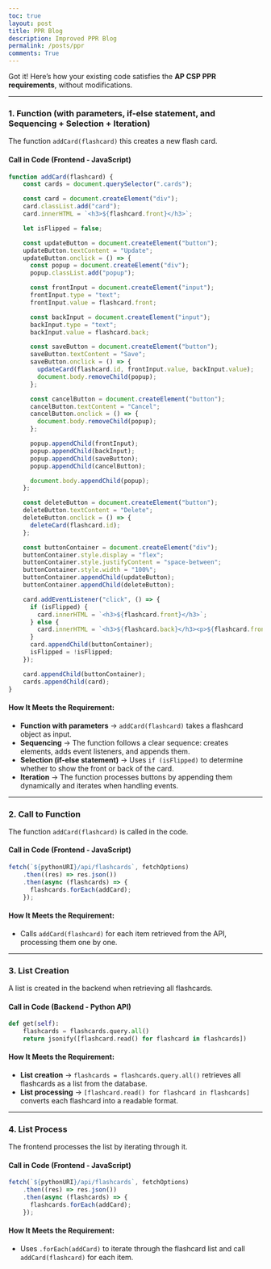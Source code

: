 ```yaml
---
toc: true
layout: post
title: PPR Blog
description: Improved PPR Blog
permalink: /posts/ppr
comments: True
---
```


Got it! Here’s how your existing code satisfies the **AP CSP PPR requirements**, without modifications.  

---

### **1. Function (with parameters, if-else statement, and Sequencing + Selection + Iteration)**  

The function `addCard(flashcard)` this creates a new flash card.

#### **Call in Code (Frontend - JavaScript)**  
```javascript
function addCard(flashcard) {
    const cards = document.querySelector(".cards");

    const card = document.createElement("div");
    card.classList.add("card");
    card.innerHTML = `<h3>${flashcard.front}</h3>`;

    let isFlipped = false;

    const updateButton = document.createElement("button");
    updateButton.textContent = "Update";
    updateButton.onclick = () => {
      const popup = document.createElement("div");
      popup.classList.add("popup");

      const frontInput = document.createElement("input");
      frontInput.type = "text";
      frontInput.value = flashcard.front;

      const backInput = document.createElement("input");
      backInput.type = "text";
      backInput.value = flashcard.back;

      const saveButton = document.createElement("button");
      saveButton.textContent = "Save";
      saveButton.onclick = () => {
        updateCard(flashcard.id, frontInput.value, backInput.value);
        document.body.removeChild(popup);
      };

      const cancelButton = document.createElement("button");
      cancelButton.textContent = "Cancel";
      cancelButton.onclick = () => {
        document.body.removeChild(popup);
      };

      popup.appendChild(frontInput);
      popup.appendChild(backInput);
      popup.appendChild(saveButton);
      popup.appendChild(cancelButton);

      document.body.appendChild(popup);
    };

    const deleteButton = document.createElement("button");
    deleteButton.textContent = "Delete";
    deleteButton.onclick = () => {
      deleteCard(flashcard.id);
    };

    const buttonContainer = document.createElement("div");
    buttonContainer.style.display = "flex";
    buttonContainer.style.justifyContent = "space-between";
    buttonContainer.style.width = "100%";
    buttonContainer.appendChild(updateButton);
    buttonContainer.appendChild(deleteButton);

    card.addEventListener("click", () => {
      if (isFlipped) {
        card.innerHTML = `<h3>${flashcard.front}</h3>`;
      } else {
        card.innerHTML = `<h3>${flashcard.back}</h3><p>${flashcard.front}</p>`;
      }
      card.appendChild(buttonContainer);
      isFlipped = !isFlipped;
    });

    card.appendChild(buttonContainer);
    cards.appendChild(card);
}
```

#### **How It Meets the Requirement:**  
- **Function with parameters** → `addCard(flashcard)` takes a flashcard object as input.  
- **Sequencing** → The function follows a clear sequence: creates elements, adds event listeners, and appends them.  
- **Selection (if-else statement)** → Uses `if (isFlipped)` to determine whether to show the front or back of the card.  
- **Iteration** → The function processes buttons by appending them dynamically and iterates when handling events.

---

### **2. Call to Function**  

The function `addCard(flashcard)` is called in the code.  

#### **Call in Code (Frontend - JavaScript)**  
```javascript
fetch(`${pythonURI}/api/flashcards`, fetchOptions)
    .then((res) => res.json())
    .then(async (flashcards) => {
      flashcards.forEach(addCard);
    });
```

#### **How It Meets the Requirement:**  
- Calls `addCard(flashcard)` for each item retrieved from the API, processing them one by one.

---

### **3. List Creation**  

A list is created in the backend when retrieving all flashcards.

#### **Call in Code (Backend - Python API)**  
```python
def get(self):
    flashcards = flashcards.query.all()  
    return jsonify([flashcard.read() for flashcard in flashcards])
```

#### **How It Meets the Requirement:**  
- **List creation** → `flashcards = flashcards.query.all()` retrieves all flashcards as a list from the database.  
- **List processing** → `[flashcard.read() for flashcard in flashcards]` converts each flashcard into a readable format.

---

### **4. List Process**  

The frontend processes the list by iterating through it.

#### **Call in Code (Frontend - JavaScript)**  
```javascript
fetch(`${pythonURI}/api/flashcards`, fetchOptions)
    .then((res) => res.json())
    .then(async (flashcards) => {
      flashcards.forEach(addCard);
    });
```

#### **How It Meets the Requirement:**  
- Uses `.forEach(addCard)` to iterate through the flashcard list and call `addCard(flashcard)` for each item.

